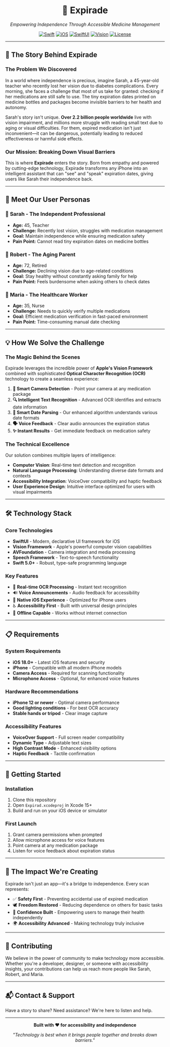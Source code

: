 <div align="center">

# 🏥 Expirade

*Empowering Independence Through Accessible Medicine Management*

[![Swift](https://img.shields.io/badge/Swift-5.0+-orange.svg)](https://swift.org)
[![iOS](https://img.shields.io/badge/iOS-18.0+-blue.svg)](https://developer.apple.com/ios/)
[![SwiftUI](https://img.shields.io/badge/SwiftUI-4.0+-green.svg)](https://developer.apple.com/xcode/swiftui/)
[![Vision](https://img.shields.io/badge/Apple%20Vision-Framework-purple.svg)](https://developer.apple.com/documentation/vision)
[![License](https://img.shields.io/badge/License-MIT-yellow.svg)](LICENSE)

</div>

---

## 📖 The Story Behind Expirade

### The Problem We Discovered

In a world where independence is precious, imagine Sarah, a 45-year-old teacher who recently lost her vision due to diabetes complications. Every morning, she faces a challenge that most of us take for granted: checking if her medications are still safe to use. The tiny expiration dates printed on medicine bottles and packages become invisible barriers to her health and autonomy.

Sarah's story isn't unique. **Over 2.2 billion people worldwide** live with vision impairment, and millions more struggle with reading small text due to aging or visual difficulties. For them, expired medication isn't just inconvenient—it can be dangerous, potentially leading to reduced effectiveness or harmful side effects.

### Our Mission: Breaking Down Visual Barriers

This is where **Expirade** enters the story. Born from empathy and powered by cutting-edge technology, Expirade transforms any iPhone into an intelligent assistant that can "see" and "speak" expiration dates, giving users like Sarah their independence back.

---

## 👥 Meet Our User Personas

### 🦯 **Sarah - The Independent Professional**
- **Age:** 45, Teacher
- **Challenge:** Recently lost vision, struggles with medication management
- **Goal:** Maintain independence while ensuring medication safety
- **Pain Point:** Cannot read tiny expiration dates on medicine bottles

### 👴 **Robert - The Aging Parent** 
- **Age:** 72, Retired
- **Challenge:** Declining vision due to age-related conditions
- **Goal:** Stay healthy without constantly asking family for help
- **Pain Point:** Feels burdensome when asking others to check dates

### 🏥 **Maria - The Healthcare Worker**
- **Age:** 35, Nurse
- **Challenge:** Needs to quickly verify multiple medications
- **Goal:** Efficient medication verification in fast-paced environment
- **Pain Point:** Time-consuming manual date checking

---

## 💡 How We Solve the Challenge

### The Magic Behind the Scenes

Expirade leverages the incredible power of **Apple's Vision Framework** combined with sophisticated **Optical Character Recognition (OCR)** technology to create a seamless experience:

1. **📸 Smart Camera Detection** - Point your camera at any medication package
2. **🔍 Intelligent Text Recognition** - Advanced OCR identifies and extracts date information
3. **🧠 Smart Date Parsing** - Our enhanced algorithm understands various date formats
4. **🗣️ Voice Feedback** - Clear audio announces the expiration status
5. **✨ Instant Results** - Get immediate feedback on medication safety

### The Technical Excellence

Our solution combines multiple layers of intelligence:

- **Computer Vision**: Real-time text detection and recognition
- **Natural Language Processing**: Understanding diverse date formats and contexts
- **Accessibility Integration**: VoiceOver compatibility and haptic feedback
- **User Experience Design**: Intuitive interface optimized for users with visual impairments

---

## 🛠️ Technology Stack

### Core Technologies
- **SwiftUI** - Modern, declarative UI framework for iOS
- **Vision Framework** - Apple's powerful computer vision capabilities
- **AVFoundation** - Camera integration and media processing
- **Speech Framework** - Text-to-speech functionality
- **Swift 5.0+** - Robust, type-safe programming language

### Key Features
- 🎯 **Real-time OCR Processing** - Instant text recognition
- 🔊 **Voice Announcements** - Audio feedback for accessibility
- 📱 **Native iOS Experience** - Optimized for iPhone users
- ♿ **Accessibility First** - Built with universal design principles
- 🚀 **Offline Capable** - Works without internet connection

---

## 📋 Requirements

### System Requirements
- **iOS 18.0+** - Latest iOS features and security
- **iPhone** - Compatible with all modern iPhone models
- **Camera Access** - Required for scanning functionality
- **Microphone Access** - Optional, for enhanced voice features

### Hardware Recommendations
- **iPhone 12 or newer** - Optimal camera performance
- **Good lighting conditions** - For best OCR accuracy
- **Stable hands or tripod** - Clear image capture

### Accessibility Features
- **VoiceOver Support** - Full screen reader compatibility
- **Dynamic Type** - Adjustable text sizes
- **High Contrast Mode** - Enhanced visibility options
- **Haptic Feedback** - Tactile confirmation

---

## 🚀 Getting Started

### Installation
1. Clone this repository
2. Open `Expirad.xcodeproj` in Xcode 15+
3. Build and run on your iOS device or simulator

### First Launch
1. Grant camera permissions when prompted
2. Allow microphone access for voice features
3. Point camera at any medication package
4. Listen for voice feedback about expiration status

---

## 🎯 The Impact We're Creating

Expirade isn't just an app—it's a bridge to independence. Every scan represents:
- ✅ **Safety First** - Preventing accidental use of expired medication
- 🕊️ **Freedom Restored** - Reducing dependence on others for basic tasks
- 💪 **Confidence Built** - Empowering users to manage their health independently
- 🌍 **Accessibility Advanced** - Making technology truly inclusive

---

## 🤝 Contributing

We believe in the power of community to make technology more accessible. Whether you're a developer, designer, or someone with accessibility insights, your contributions can help us reach more people like Sarah, Robert, and Maria.

---

## 📬 Contact & Support

Have a story to share? Need assistance? We're here to listen and help.

---

<div align="center">

**Built with ❤️ for accessibility and independence**

*"Technology is best when it brings people together and breaks down barriers."*

</div>
